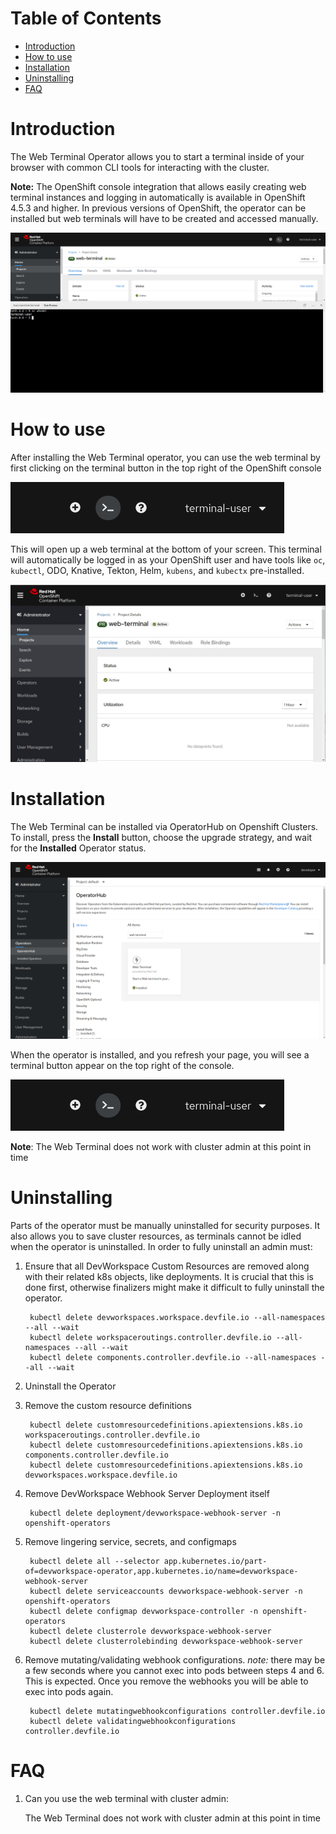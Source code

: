 # Table of Contents

- [Introduction](#introduction)
- [How to use](#how-to-use)
- [Installation](#installation)
- [Uninstalling](#uninstalling)
- [FAQ](#faq)

# Introduction

The Web Terminal Operator allows you to start a terminal inside of your browser with common CLI tools for interacting with the cluster.

**Note:** The OpenShift console integration that allows easily creating web terminal instances
and logging in automatically is available in OpenShift 4.5.3 and higher. In previous versions of
OpenShift, the operator can be installed but web terminals will have to be created and accessed
manually.

![image](./images/introduction.png)

# <a id="how-to-use"></a>How to use

After installing the Web Terminal operator, you can use the web terminal by first clicking on the terminal button in the top right of the OpenShift console

![image](./images/masthead-icon.png)

This will open up a web terminal at the bottom of your screen. This terminal will automatically be logged in as your OpenShift user and have tools like `oc`, `kubectl`, ODO, Knative, Tekton, Helm, `kubens`, and `kubectx` pre-installed. 

![image](./images/initialization.gif)

# Installation

The Web Terminal can be installed via OperatorHub on Openshift Clusters. To install, press the **Install** button, choose the upgrade strategy, and wait for the **Installed** Operator status.

![image](./images/installation.png)

When the operator is installed, and you refresh your page, you will see a terminal button appear on the top right of the console.

![image](./images/masthead-icon.png)

**Note**: The Web Terminal does not work with cluster admin at this point in time

# Uninstalling

Parts of the operator must be manually uninstalled for security purposes. It also allows you to save cluster resources, as terminals cannot be idled when the operator is uninstalled. In order to fully uninstall an admin must:
  1. Ensure that all DevWorkspace Custom Resources are removed along with their related k8s objects, like deployments.
      It is crucial that this is done first, otherwise finalizers might make it difficult to fully uninstall the operator.

          kubectl delete devworkspaces.workspace.devfile.io --all-namespaces --all --wait
          kubectl delete workspaceroutings.controller.devfile.io --all-namespaces --all --wait
          kubectl delete components.controller.devfile.io --all-namespaces --all --wait

  2. Uninstall the Operator
  3. Remove the custom resource definitions

          kubectl delete customresourcedefinitions.apiextensions.k8s.io workspaceroutings.controller.devfile.io
          kubectl delete customresourcedefinitions.apiextensions.k8s.io components.controller.devfile.io
          kubectl delete customresourcedefinitions.apiextensions.k8s.io devworkspaces.workspace.devfile.io

  4. Remove DevWorkspace Webhook Server Deployment itself

          kubectl delete deployment/devworkspace-webhook-server -n openshift-operators

  5. Remove lingering service, secrets, and configmaps

          kubectl delete all --selector app.kubernetes.io/part-of=devworkspace-operator,app.kubernetes.io/name=devworkspace-webhook-server
          kubectl delete serviceaccounts devworkspace-webhook-server -n openshift-operators
          kubectl delete configmap devworkspace-controller -n openshift-operators
          kubectl delete clusterrole devworkspace-webhook-server
          kubectl delete clusterrolebinding devworkspace-webhook-server
  6. Remove mutating/validating webhook configurations. _note:_ there may be a few seconds where you cannot exec into
      pods between steps 4 and 6. This is expected. Once you remove the webhooks you will be able to exec into pods again.

          kubectl delete mutatingwebhookconfigurations controller.devfile.io
          kubectl delete validatingwebhookconfigurations controller.devfile.io

# FAQ
1. Can you use the web terminal with cluster admin:

    The Web Terminal does not work with cluster admin at this point in time
